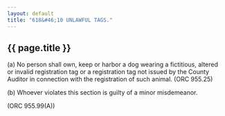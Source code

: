 ```yaml
---
layout: default 
title: "618&#46;10 UNLAWFUL TAGS."
---
```


{{ page.title }}
----------------

​(a) No person shall own, keep or harbor a dog wearing a fictitious,
altered or invalid registration tag or a registration tag not issued by
the County Auditor in connection with the registration of such animal.
(ORC 955.25)

​(b) Whoever violates this section is guilty of a minor misdemeanor.

(ORC 955.99(A))
